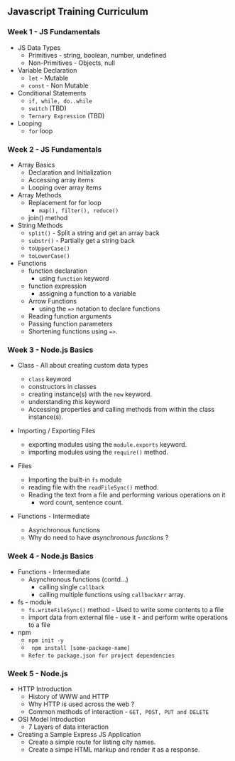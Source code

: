 ## Javascript Training Curriculum

### Week 1 - JS Fundamentals
*  JS Data Types 
    * Primitives - string, boolean, number, undefined
    * Non-Primitives - Objects, null
* Variable Declaration
    * ```let``` - Mutable
    * ```const``` - Non Mutable
* Conditional Statements
    * ```if, while, do..while```
    * ```switch``` (TBD)
    * ```Ternary Expression``` (TBD)
* Looping
    * ```for``` loop

### Week 2  - JS Fundamentals
* Array Basics
    * Declaration and Initialization
    * Accessing array items
    * Looping over array items
* Array Methods
    *  Replacement for for loop
        - ```map(), filter(), reduce()```
    * join() method
* String Methods
    * ```split()``` - Split a string and get an array back
    * ```substr()``` - Partially get a string back
    * ```toUpperCase()```
    * ```toLowerCase()```
* Functions
    * function declaration
        - using ```function``` keyword
    * function expression
        - assigning a function to a variable
    * Arrow Functions
        - using the ```=>``` notation to declare functions
    * Reading function arguments
    * Passing function parameters
    * Shortening functions using ```=>```.

### Week 3 - Node.js Basics
 * Class - All about creating custom data types
    - ```class``` keyword
    - constructors in classes
    - creating instance(s) with the ```new``` keyword.
    - understanding _this_ keyword
    - Accessing properties and calling methods from within the class instance(s).

  * Importing / Exporting Files
    - exporting modules using the ```module.exports``` keyword.
    - importing modules using the ```require()``` method. 

  * Files
     - Importing the built-in ```fs``` module
     - reading file with the ```readFileSync()``` method.
     - Reading the text from a file and performing various operations on it
         - word count, sentence count.
   * Functions - Intermediate
        - Asynchronous functions
        - Why do need to have _asynchronous functions_ ?
### Week 4 - Node.js Basics
  * Functions - Intermediate
      - Asynchronous functions (contd...)
         - calling single ```callback``` 
         - calling multiple functions using ```callbackArr``` array.
  * fs - module
      - ```fs.writeFileSync()``` method - Used to write some contents to a file
      -   import data from external file - use it - and perform write operations to a file
  * npm 
      - ``` npm init -y ```
      - ``` npm install [some-package-name]```
      - ```Refer to package.json for project dependencies```
 ### Week 5 - Node.js 
  * HTTP Introduction
      - History of WWW and HTTP
      - Why HTTP is used across the web ?
      - Common methods of interaction - ``` GET, POST, PUT and DELETE ```
  * OSI Model Introduction
     - 7 Layers of data interaction
  * Creating a Sample Express JS Application
     - Create a simple route for listing city names.
     - Create a simpe HTML markup and render it as a response.
     
   



